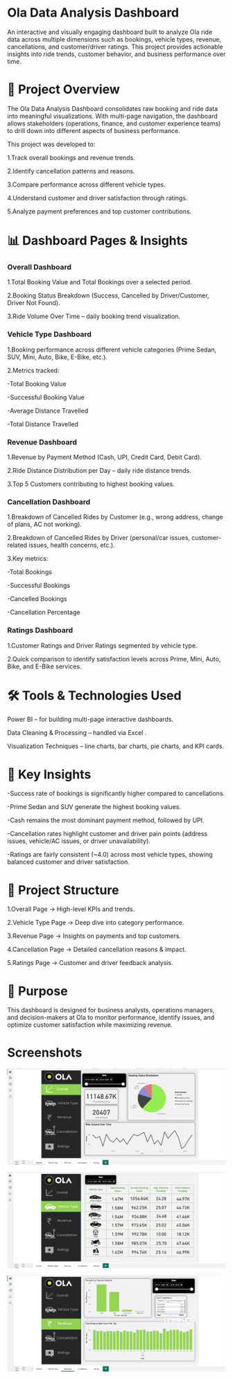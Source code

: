 # Ola Data Analysis Dashboard

An interactive and visually engaging dashboard built to analyze Ola ride data across multiple dimensions such as bookings, vehicle types, revenue, cancellations, and customer/driver ratings. This project provides actionable insights into ride trends, customer behavior, and business performance over time.

# 📌 Project Overview

The Ola Data Analysis Dashboard consolidates raw booking and ride data into meaningful visualizations. With multi-page navigation, the dashboard allows stakeholders (operations, finance, and customer experience teams) to drill down into different aspects of business performance.

This project was developed to:

1.Track overall bookings and revenue trends.

2.Identify cancellation patterns and reasons.

3.Compare performance across different vehicle types.

4.Understand customer and driver satisfaction through ratings.

5.Analyze payment preferences and top customer contributions.

# 📊 Dashboard Pages & Insights
###  Overall Dashboard

1.Total Booking Value and Total Bookings over a selected period.

2.Booking Status Breakdown (Success, Cancelled by Driver/Customer, Driver Not Found).

3.Ride Volume Over Time – daily booking trend visualization.

###  Vehicle Type Dashboard

1.Booking performance across different vehicle categories (Prime Sedan, SUV, Mini, Auto, Bike, E-Bike, etc.).

2.Metrics tracked:

-Total Booking Value

-Successful Booking Value

-Average Distance Travelled

-Total Distance Travelled

###  Revenue Dashboard

1.Revenue by Payment Method (Cash, UPI, Credit Card, Debit Card).

2.Ride Distance Distribution per Day – daily ride distance trends.

3.Top 5 Customers contributing to highest booking values.

###  Cancellation Dashboard

1.Breakdown of Cancelled Rides by Customer (e.g., wrong address, change of plans, AC not working).

2.Breakdown of Cancelled Rides by Driver (personal/car issues, customer-related issues, health concerns, etc.).

3.Key metrics:

-Total Bookings

-Successful Bookings

-Cancelled Bookings

-Cancellation Percentage

###  Ratings Dashboard

1.Customer Ratings and Driver Ratings segmented by vehicle type.

2.Quick comparison to identify satisfaction levels across Prime, Mini, Auto, Bike, and E-Bike services.

# 🛠️ Tools & Technologies Used

Power BI – for building multi-page interactive dashboards.

Data Cleaning & Processing – handled via Excel .

Visualization Techniques – line charts, bar charts, pie charts, and KPI cards.

# 🚀 Key Insights

-Success rate of bookings is significantly higher compared to cancellations.

-Prime Sedan and SUV generate the highest booking values.

-Cash remains the most dominant payment method, followed by UPI.

-Cancellation rates highlight customer and driver pain points (address issues, vehicle/AC issues, or driver unavailability).

-Ratings are fairly consistent (~4.0) across most vehicle types, showing balanced customer and driver satisfaction.

# 📂 Project Structure

1.Overall Page → High-level KPIs and trends.

2.Vehicle Type Page → Deep dive into category performance.

3.Revenue Page → Insights on payments and top customers.

4.Cancellation Page → Detailed cancellation reasons & impact.

5.Ratings Page → Customer and driver feedback analysis.

# 🎯 Purpose

This dashboard is designed for business analysts, operations managers, and decision-makers at Ola to monitor performance, identify issues, and optimize customer satisfaction while maximizing revenue.

# Screenshots

![Dashboard](https://github.com/joelvm04/Ola_DataAnalysis_PowerBi/blob/main/Ola_1.png)

![](https://github.com/joelvm04/Ola_DataAnalysis_PowerBi/blob/main/Ola_2.png)

![](https://github.com/joelvm04/Ola_DataAnalysis_PowerBi/blob/main/Ola_3.png)
